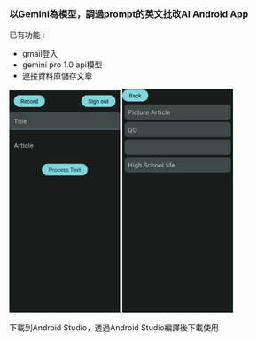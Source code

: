 ### 以Gemini為模型，調過prompt的英文批改AI Android App
已有功能 : 
* gmail登入
* gemini pro 1.0 api模型
* 連接資料庫儲存文章
<img src="https://github.com/Max042004/GeminiWrite/blob/master/461821022_1049338960164562_3753559856151885840_n.jpg"  width="200px" />
<img src="https://github.com/Max042004/GeminiWrite/blob/master/461643008_1585615495723980_890782945257692230_n.jpg"  width="200px" />

下載到Android Studio，透過Android Studio編譯後下載使用
